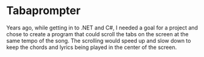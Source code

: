 # Tabaprompter

Years ago, while getting in to .NET and C#, I needed a goal for a project and chose to create a program that could scroll the tabs on the screen at the same tempo of the song.  The scrolling would speed up and slow down to keep the chords and lyrics being played in the center of the screen.
